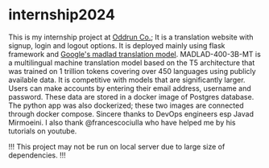 # internship2024
This is my internship project at [Oddrun Co.](https://oddrun.ir/); It is a translation website with signup, login and logout options. It is deployed mainly using flask framework and [Google's madlad translation model](https://huggingface.co/google/madlad400-3b-mt).
MADLAD-400-3B-MT is a multilingual machine translation model based on the T5 architecture that was trained on 1 trillion tokens covering over 450 languages using publicly available data. It is competitive with models that are significantly larger.
Users can make accounts by entering their email address, username and password. These data are stored in a docker image of Postgres database. The python app was also dockerized; these two images are connected through docker compose.
Sincere thanks to DevOps engineers esp Javad Mirmoeini. I also thank @francescociulla who have helped me by his tutorials on youtube.

!!! This project may not be run on local server due to large size of dependencies. !!!
